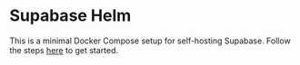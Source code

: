# Supabase Helm

This is a minimal Docker Compose setup for self-hosting Supabase. Follow the steps [here](https://supabase.com/docs/guides/hosting/docker) to get started.
